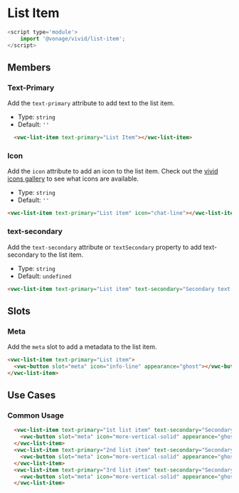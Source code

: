 # List Item

```js
<script type='module'>
    import '@vonage/vivid/list-item';
</script>
```

## Members

### Text-Primary

Add the `text-primary` attribute to add text to the list item.

- Type: `string`
- Default: `''`

```html preview
  <vwc-list-item text-primary="List Item"></vwc-list-item>
```

### Icon

Add the `icon` attribute to add an icon to the list item.
Check out the [vivid icons gallery](https://icons.vivid.vonage.com) to see what icons are available.

- Type: `string`
- Default: `''`

```html preview
<vwc-list-item text-primary="List item" icon="chat-line"></vwc-list-item>
```

### text-secondary

Add the `text-secondary` attribute or `textSecondary` property to add text-secondary to the list item.

- Type: `string`
- Default: `undefined`

```html preview
<vwc-list-item text-primary="List item" text-secondary="Secondary text of the list item"></vwc-list-item>
```

## Slots

### Meta

Add the `meta` slot to add a metadata to the list item.

```html preview
<vwc-list-item text-primary="List item">
  <vwc-button slot="meta" icon="info-line" appearance="ghost"></vwc-button>
</vwc-list-item>
```

## Use Cases
### Common Usage

```html preview
  <vwc-list-item text-primary="1st list item" text-secondary="Secondary text of the 1st list item" icon="chat-line">
    <vwc-button slot="meta" icon="more-vertical-solid" appearance="ghost"></vwc-button>
  </vwc-list-item>
  <vwc-list-item text-primary="2nd list item" text-secondary="Secondary text of the 2nd list item" icon="chat-line">
    <vwc-button slot="meta" icon="more-vertical-solid" appearance="ghost"></vwc-button>
  </vwc-list-item>
  <vwc-list-item text-primary="3rd list item" text-secondary="Secondary text of the 3rd list item" icon="chat-line">
    <vwc-button slot="meta" icon="more-vertical-solid" appearance="ghost"></vwc-button>
  </vwc-list-item>
```